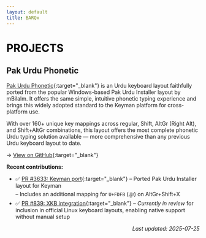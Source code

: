 ```yaml
---
layout: default
title: BARQx
---
```


<h1 style="color: #000000">PROJECTS</h1>

## Pak Urdu Phonetic

[Pak Urdu Phonetic](https://barqx.github.io/pak-urdu-phonetic/){:target="_blank"} is an Urdu keyboard layout faithfully ported from the popular Windows-based Pak Urdu Installer layout by mBilalm. It offers the same simple, intuitive phonetic typing experience and brings this widely adopted standard to the Keyman platform for cross-platform use.

With over 160+ unique key mappings across regular, Shift, AltGr (Right Alt), and Shift+AltGr combinations, this layout offers the most complete phonetic Urdu typing solution available — more comprehensive than any previous Urdu keyboard layout to date.

→ [View on GitHub](https://github.com/barqx/pak-urdu-phonetic){:target="_blank"}

**Recent contributions:**
- ✅ [PR #3633: Keyman port](https://github.com/keymanapp/keyboards/pull/3633){:target="_blank"} – Ported Pak Urdu Installer layout for Keyman  
  – Includes an additional mapping for `U+FDFB` (ﷻ) on AltGr+Shift+X
- ✅ [PR #839: XKB integration](https://gitlab.freedesktop.org/xkeyboard-config/xkeyboard-config/-/merge_requests/839){:target="_blank"} – *Currently in review* for inclusion in official Linux keyboard layouts, enabling native support without manual setup

<p style="text-align: right; font-style: italic;">Last updated: 2025-07-25</p>



